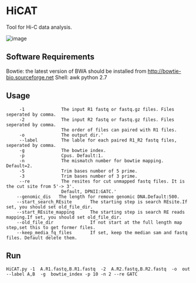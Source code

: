 HiCAT
=====
Tool for Hi-C data analysis.

![image](https://user-images.githubusercontent.com/57889560/113291933-54762000-9326-11eb-9100-c730be12e39d.png)

Software Requirements
---

Bowtie: the latest version of BWA should be installed from http://bowtie-bio.sourceforge.net
Shell: awk
python 2.7


Usage
---
         -1              The input R1 fastq or fastq.gz files. Files seperated by comma.
         -2              The input R2 fastq or fastq.gz files. Files seperated by comma.
                         The order of files can paired with R1 files.
         -o              The output dir.'
         --label         The lable for each paired R1_R2 fastq files, seperated by comma.
         -g              The bowtie index.
         -p              Cpus. Default:1.
         -n              The mismatch number for bowtie mapping. Default=2.
         -5              Trim bases number of 5 prime.
         -3              Trim bases number of 3 prime.
         --re            The resites for cut unmapped fastq files. It is the cut site from 5'-> 3'.
                         Default, DPNII:GATC.'
        --genomic_dis   The length for remove genomic DNA.Default:500.
        --start_search_REsite       The starting step is search REsite.If set, you should set old_file_dir.
        --start_REsite_mapping      The starting step is search RE reads mapping.If set, you should set old_file_dir.
        --old_file_dir              If not start at the full length map step,set this to get former files.
        --keep_media_fq_files       If set, keep the median sam and fastq files. Default delete them.

Run
---
	HiCAT.py -1  A.R1.fastq,B.R1.fastq  -2  A.R2.fastq,B.R2.fastq  -o  out  --label A,B  -g  bowtie_index -p 10 -n 2 --re GATC




